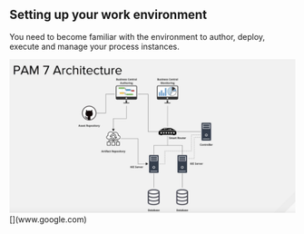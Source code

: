 Setting up your work environment
--------------------------------

You need to become familiar with the environment to author, deploy, execute and manage your process instances.


 <img src="../../assets/middleware/rhpam-7-workshop/rhpam-7-architecture.png" width="600" />
[](www.google.com)